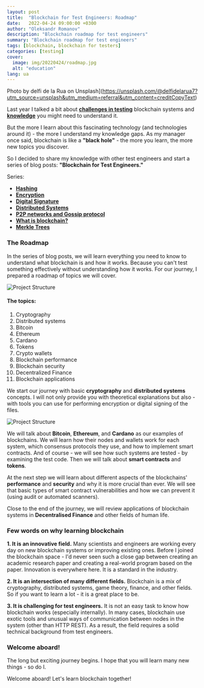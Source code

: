 ```yaml
---
layout: post
title:  "Blockchain for Test Engineers: Roadmap"
date:   2022-04-24 09:00:00 +0300
author: "Oleksandr Romanov"
description: "Blockchain roadmap for test engineers"
summary: "Blockchain roadmap for test engineers"
tags: [blockchain, blockchain for testers]
categories: [testing]
cover:
  image: img/20220424/roadmap.jpg
  alt: "education"
lang: ua
---
```


Photo by delfi de la Rua on Unsplash](https://unsplash.com/@delfidelarua7?utm_source=unsplash&utm_medium=referral&utm_content=creditCopyText)
  

Last year I talked a bit about **[challenges in testing](https://testengineeringnotes.com/posts/2021-08-02-blockchain-testing-challenges/)** blockchain systems and **[knowledge](https://testengineeringnotes.com/posts/2021-12-01-testing-blockchain/)** you might need to understand it.  

But the more I learn about this fascinating technology (and technologies around it) - the more I understand my knowledge gaps. As my manager once said, blockchain is like a **"black hole"** - the more you learn, the more new topics you discover.  

So I decided to share my knowledge with other test engineers and start a series of blog posts: **"Blockchain for Test Engineers."**

Series:
- **[Hashing](https://testengineeringnotes.com/posts/2022-05-01-bchain-testing-1-hashing/)**
- **[Encryption](https://testengineeringnotes.com/posts/2022-05-08-bchain-testing-2-encryption/)**
- **[Digital Signature](https://testengineeringnotes.com/posts/2022-05-08-bchain-testing-3-signatures/)**
- **[Distributed Systems](https://testengineeringnotes.com/posts/2022-05-22-bchain-test-4-distributed-systems/)**
- **[P2P networks and Gossip protocol](https://testengineeringnotes.com/posts/2022-05-29-bchain-test-5-p2p-gossip-protocols/)**
- **[What is blockchain?](https://testengineeringnotes.com/posts/2022-06-05-bchain-test-what-is-blockchain/)**
- **[Merkle Trees](https://testengineeringnotes.com/posts/2022-06-19-bchain-test-7-merkle-tree/)**

### The Roadmap

In the series of blog posts, we will learn everything you need to know to understand what blockchain is and how it works. Because you can't test something effectively without understanding how it works. For our journey, I prepared a roadmap of topics we will cover. 

![Project Structure](/img/20220424/btmap.png)

#### The topics:
1. Cryptography
2. Distributed systems
3. Bitcoin
4. Ethereum
5. Cardano
6. Tokens
7. Crypto wallets
8. Blockchain performance
9. Blockchain security
10. Decentralized Finance
11. Blockchain applications

We start our journey with basic **cryptography** and **distributed systems** concepts. I will not only provide you with theoretical explanations but also - with tools you can use for performing encryption or digital signing of the files. 

![Project Structure](/img/20220424/btchains.png)

We will talk about **Bitcoin**, **Ethereum**, and **Cardano** as our examples of blockchains. We will learn how their nodes and wallets work for each system, which consensus protocols they use, and how to implement smart contracts. And of course - we will see how such systems are tested - by examining the test code. Then we will talk about **smart contracts** and **tokens**.  

At the next step we will learn about different aspects of the blockchains' **performance** and **security** and why it is more crucial than ever. We will see that basic types of smart contract vulnerabilities and how we can prevent it (using audit or automated scanners).

Close to the end of the journey, we will review applications of blockchain systems in **Decentralised Finance** and other fields of human life. 

### Few words on why learning blockchain

**1. It is an innovative field.** Many scientists and engineers are working every day on new blockchain systems or improving existing ones. Before I joined the blockchain space - I'd never seen such a close gap between creating an academic research paper and creating a real-world program based on the paper. Innovation is everywhere here. It is a standard in the industry.  

**2. It is an intersection of many different fields.** Blockchain is a mix of cryptography, distributed systems, game theory, finance, and other fields. So if you want to learn a lot - it is a great place to be.  

**3. It is challenging for test engineers.** It is not an easy task to know how blockchain works (especially internally). In many cases, blockchain use exotic tools and unusual ways of communication between nodes in the system (other than HTTP REST). As a result, the field requires a solid technical background from test engineers. 

### Welcome aboard!
The long but exciting journey begins. I hope that you will learn many new things - so do I.  

Welcome aboard! Let's learn blockchain together!




 